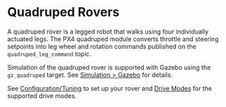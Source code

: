 # Quadruped Rovers

<Badge type="tip" text="PX4 v1.16" /> <Badge type="warning" text="Experimental"/>

A quadruped rover is a legged robot that walks using four individually actuated legs. The PX4 quadruped module converts throttle and steering setpoints into leg wheel and rotation commands published on the `quadruped_leg_command` topic.

Simulation of the quadruped rover is supported with Gazebo using the `gz_quadruped` target. See [Simulation > Gazebo](../sim_gazebo_gz/vehicles.md#quadruped-rover) for details.

See [Configuration/Tuning](../config_rover/quadruped.md) to set up your rover and [Drive Modes](../flight_modes_rover/quadruped.md) for the supported drive modes.

